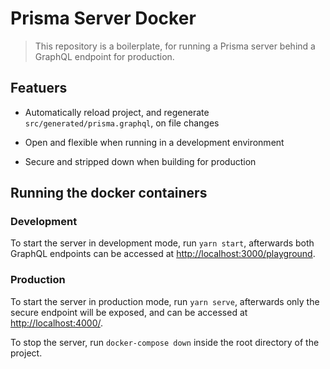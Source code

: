 # Prisma Server Docker

> This repository is a boilerplate, for running a Prisma server behind a GraphQL endpoint for production.

## Featuers

- Automatically reload project, and regenerate `src/generated/prisma.graphql`, on file changes

- Open and flexible when running in a development environment

- Secure and stripped down when building for production

## Running the docker containers

### Development

To start the server in development mode, run `yarn start`, afterwards both GraphQL endpoints can be accessed at [http://localhost:3000/playground](http://localhost:3000/playground).

### Production

To start the server in production mode, run `yarn serve`, afterwards only the secure endpoint will be exposed, and can be accessed at [http://localhost:4000/](http://localhost:4000/).

To stop the server, run `docker-compose down` inside the root directory of the project.